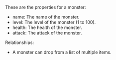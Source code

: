 These are the properties for a monster:

- name: The name of the monster.
- level: The level of the monster (1 to 100).
- health: The health of the monster.
- attack: The attack of the monster.

Relationships:

- A monster can drop from a list of multiple items.
